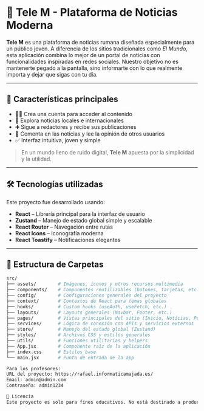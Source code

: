 # 📰 Tele M - Plataforma de Noticias Moderna

**Tele M** es una plataforma de noticias rumana diseñada especialmente para un público joven. A diferencia de los sitios tradicionales como _El Mundo_, esta aplicación combina lo mejor de un portal de noticias con funcionalidades inspiradas en redes sociales. Nuestro objetivo no es mantenerte pegado a la pantalla, sino informarte con lo que realmente importa y dejar que sigas con tu día.

---

## 🌟 Características principales

- 🧑‍💼 Crea una cuenta para acceder al contenido
- 📰 Explora noticias locales e internacionales
- ➕ Sigue a redactores y recibe sus publicaciones
- 💬 Comenta en las noticias y lee la opinión de otros usuarios
- ✅ Interfaz intuitiva, joven y simple

> En un mundo lleno de ruido digital, **Tele M** apuesta por la simplicidad y la utilidad.

---

## 🛠️ Tecnologías utilizadas

Este proyecto fue desarrollado usando:

- **React** – Librería principal para la interfaz de usuario
- **Zustand** – Manejo de estado global simple y escalable
- **React Router** – Navegación entre rutas
- **React Icons** – Iconografía moderna
- **React Toastify** – Notificaciones elegantes

---

## 📁 Estructura de Carpetas

```bash
src/
├── assets/        # Imágenes, íconos y otros recursos multimedia
├── components/    # Componentes reutilizables (botones, tarjetas, etc.)
├── config/        # Configuraciones generales del proyecto
├── context/       # Contextos de React para temas globales
├── hooks/         # Custom hooks (useAuth, useFetch, etc.)
├── layouts/       # Layouts generales (Navbar, Footer, etc.)
├── pages/         # Vistas principales del sitio (Inicio, Noticias, Perfil)
├── services/      # Lógica de conexión con APIs y servicios externos
├── store/         # Manejo del estado global (Zustand)
├── styles/        # Archivos CSS y estilos generales
├── utils/         # Funciones utilitarias y helpers
├── App.jsx        # Componente raíz de la aplicación
├── index.css      # Estilos base
└── main.jsx       # Punto de entrada de la app

Para los profesores:
URL del proyecto: https://rafael.informaticamajada.es/
Email: admin@admin.com
Contraseña: admin1234

📄 Licencia
Este proyecto es solo para fines educativos. No está destinado a producción.
```

